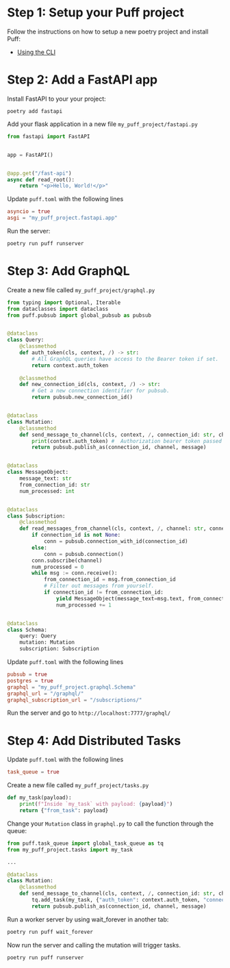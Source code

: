 # Step 1: Setup your Puff project

Follow the instructions on how to setup a new poetry project and install Puff:

* [Using the CLI](https://github.com/hansonkd/puff/blob/master/book/CLI.md)

# Step 2: Add a FastAPI app

Install FastAPI to your your project:

```
poetry add fastapi
```

Add your flask application in a new file `my_puff_project/fastapi.py`


```python
from fastapi import FastAPI


app = FastAPI()


@app.get("/fast-api")
async def read_root():
    return "<p>Hello, World!</p>"
```

Update `puff.toml` with the following lines

```toml
asyncio = true
asgi = "my_puff_project.fastapi.app"
```

Run the server:

```bash
poetry run puff runserver
```

# Step 3: Add GraphQL

Create a new file called `my_puff_project/graphql.py`

```python
from typing import Optional, Iterable
from dataclasses import dataclass
from puff.pubsub import global_pubsub as pubsub


@dataclass
class Query:
    @classmethod
    def auth_token(cls, context, /) -> str:
        # All GraphQL queries have access to the Bearer token if set.
        return context.auth_token
    
    @classmethod
    def new_connection_id(cls, context, /) -> str:
        # Get a new connection identifier for pubsub.
        return pubsub.new_connection_id()


@dataclass
class Mutation:
    @classmethod
    def send_message_to_channel(cls, context, /, connection_id: str, channel: str, message: str) -> bool:
        print(context.auth_token) #  Authorization bearer token passed in the context
        return pubsub.publish_as(connection_id, channel, message)


@dataclass
class MessageObject:
    message_text: str
    from_connection_id: str
    num_processed: int


@dataclass
class Subscription:
    @classmethod
    def read_messages_from_channel(cls, context, /, channel: str, connection_id: Optional[str] = None) -> Iterable[MessageObject]:
        if connection_id is not None:
            conn = pubsub.connection_with_id(connection_id)
        else:
            conn = pubsub.connection()
        conn.subscribe(channel)
        num_processed = 0
        while msg := conn.receive():
            from_connection_id = msg.from_connection_id
            # Filter out messages from yourself.
            if connection_id != from_connection_id:
                yield MessageObject(message_text=msg.text, from_connection_id=from_connection_id, num_processed=num_processed)
                num_processed += 1


@dataclass
class Schema:
    query: Query
    mutation: Mutation
    subscription: Subscription
```

Update `puff.toml` with the following lines

```toml
pubsub = true
postgres = true
graphql = "my_puff_project.graphql.Schema"
graphql_url = "/graphql/"
graphql_subscription_url = "/subscriptions/"
```

Run the server and go to `http://localhost:7777/graphql/`


# Step 4: Add Distributed Tasks

Update `puff.toml` with the following lines

```toml
task_queue = true
```

Create a new file called `my_puff_project/tasks.py`

```python
def my_task(payload):
    print(f"Inside `my_task` with payload: {payload}")
    return {"from_task": payload}
```

Change your `Mutation` class in `graphql.py` to call the function through the queue:

```python
from puff.task_queue import global_task_queue as tq
from my_puff_project.tasks import my_task

...

@dataclass
class Mutation:
    @classmethod
    def send_message_to_channel(cls, context, /, connection_id: str, channel: str, message: str) -> bool:
        tq.add_task(my_task, {"auth_token": context.auth_token, "connection_id": connection_id, "channel": channel, "message": message})
        return pubsub.publish_as(connection_id, channel, message)
```

Run a worker server by using wait_forever in another tab:

```bash
poetry run puff wait_forever
```

Now run the server and calling the mutation will trigger tasks.

```bash
poetry run puff runserver
```
